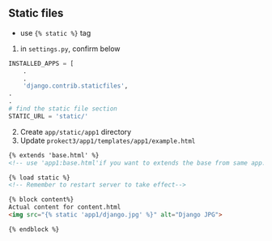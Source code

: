 ## Static files

- use `{% static %}` tag

1. in `settings.py`, confirm below

```python
INSTALLED_APPS = [
    .
    .
    'django.contrib.staticfiles',
.
.
# find the static file section
STATIC_URL = 'static/'
```

2. Create `app/static/app1` directory
3. Update `prokect3/app1/templates/app1/example.html`

```html
{% extends 'base.html' %}
<!-- use 'app1:base.html'if you want to extends the base from same app.-->

{% load static %}
<!-- Remember to restart server to take effect-->

{% block content%}
Actual content for content.html
<img src="{% static 'app1/django.jpg' %}" alt="Django JPG">

{% endblock %}
```
